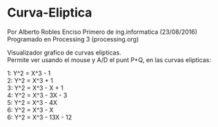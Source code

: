 # Curva-Eliptica
Por Alberto Robles Enciso
  Primero de ing.informatica (23/08/2016)  
  Programado en Processing 3 (processing.org)
  
  Visualizador grafico de curvas elipticas.  
  Permite ver usando el mouse y A/D el punt
  P+Q, en las curvas elipticas:
  
  1: Y^2 = X^3 - 1  
  2: Y^2 = X^3 + 1  
  3: Y^2 = X^3 - X + 1  
  4: Y^2 = X^3 - 3X - 3  
  5: Y^2 = X^3 - 4X  
  6: Y^2 = X^3 - X  
  6: Y^2 = X^3 - 13X - 12
  
